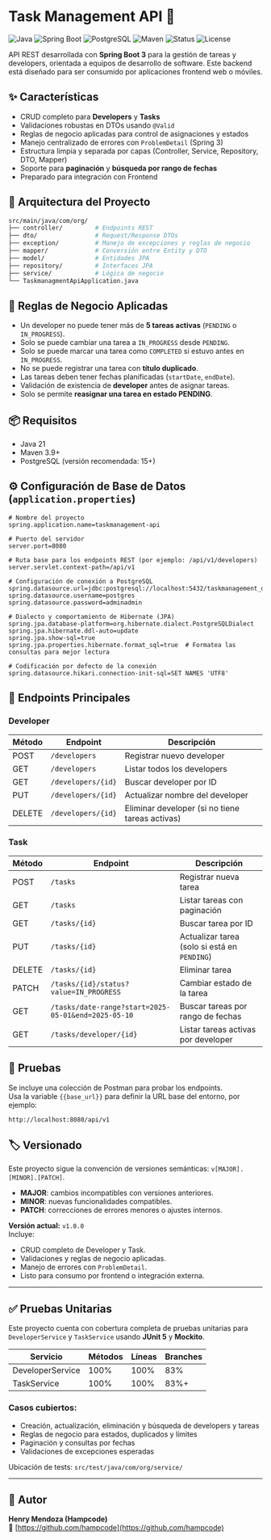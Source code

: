 # Task Management API 🧩

![Java](https://img.shields.io/badge/Java-21-blue.svg)
![Spring Boot](https://img.shields.io/badge/Spring%20Boot-3.1-brightgreen.svg)
![PostgreSQL](https://img.shields.io/badge/Database-PostgreSQL-blue)
![Maven](https://img.shields.io/badge/Maven-3.9+-orange)
![Status](https://img.shields.io/badge/Status-Stable-green)
![License](https://img.shields.io/badge/License-MIT-yellow.svg)

API REST desarrollada con **Spring Boot 3** para la gestión de tareas y developers, orientada a equipos de desarrollo de software. Este backend está diseñado para ser consumido por aplicaciones frontend web o móviles.

## ✨ Características

- CRUD completo para **Developers** y **Tasks**
- Validaciones robustas en DTOs usando `@Valid`
- Reglas de negocio aplicadas para control de asignaciones y estados
- Manejo centralizado de errores con `ProblemDetail` (Spring 3)
- Estructura limpia y separada por capas (Controller, Service, Repository, DTO, Mapper)
- Soporte para **paginación** y **búsqueda por rango de fechas**
- Preparado para integración con Frontend

## 🧱 Arquitectura del Proyecto

```bash
src/main/java/com/org/
├── controller/         # Endpoints REST
├── dto/                # Request/Response DTOs
├── exception/          # Manejo de excepciones y reglas de negocio
├── mapper/             # Conversión entre Entity y DTO
├── model/              # Entidades JPA
├── repository/         # Interfaces JPA
├── service/            # Lógica de negocio
└── TaskmanagmentApiApplication.java
```

## 🔄 Reglas de Negocio Aplicadas

- Un developer no puede tener más de **5 tareas activas** (`PENDING` o `IN_PROGRESS`).
- Solo se puede cambiar una tarea a `IN_PROGRESS` desde `PENDING`.
- Solo se puede marcar una tarea como `COMPLETED` si estuvo antes en `IN_PROGRESS`.
- No se puede registrar una tarea con **título duplicado**.
- Las tareas deben tener fechas planificadas (`startDate`, `endDate`).
- Validación de existencia de **developer** antes de asignar tareas.
- Solo se permite **reasignar una tarea en estado PENDING**.

## 📦 Requisitos

- Java 21
- Maven 3.9+
- PostgreSQL (versión recomendada: 15+)


## ⚙️ Configuración de Base de Datos (`application.properties`)

```properties
# Nombre del proyecto
spring.application.name=taskmanagement-api

# Puerto del servidor
server.port=8080

# Ruta base para los endpoints REST (por ejemplo: /api/v1/developers)
server.servlet.context-path=/api/v1

# Configuración de conexión a PostgreSQL
spring.datasource.url=jdbc:postgresql://localhost:5432/taskmanagement_db
spring.datasource.username=postgres
spring.datasource.password=adminadmin

# Dialecto y comportamiento de Hibernate (JPA)
spring.jpa.database-platform=org.hibernate.dialect.PostgreSQLDialect
spring.jpa.hibernate.ddl-auto=update        
spring.jpa.show-sql=true                    
spring.jpa.properties.hibernate.format_sql=true  # Formatea las consultas para mejor lectura

# Codificación por defecto de la conexión
spring.datasource.hikari.connection-init-sql=SET NAMES 'UTF8'
```

## 🚀 Endpoints Principales

### Developer

| Método | Endpoint             | Descripción                                      |
|--------|----------------------|--------------------------------------------------|
| POST   | `/developers`        | Registrar nuevo developer                        |
| GET    | `/developers`        | Listar todos los developers                      |
| GET    | `/developers/{id}`   | Buscar developer por ID                          |
| PUT    | `/developers/{id}`   | Actualizar nombre del developer                  |
| DELETE | `/developers/{id}`   | Eliminar developer (si no tiene tareas activas)  |

### Task

| Método | Endpoint                                              | Descripción                                              |
|--------|-------------------------------------------------------|----------------------------------------------------------|
| POST   | `/tasks`                                              | Registrar nueva tarea                                    |
| GET    | `/tasks`                                              | Listar tareas con paginación                             |
| GET    | `/tasks/{id}`                                         | Buscar tarea por ID                                      |
| PUT    | `/tasks/{id}`                                         | Actualizar tarea (solo si está en `PENDING`)             |
| DELETE | `/tasks/{id}`                                         | Eliminar tarea                                           |
| PATCH  | `/tasks/{id}/status?value=IN_PROGRESS`                | Cambiar estado de la tarea                               |
| GET    | `/tasks/date-range?start=2025-05-01&end=2025-05-10`   | Buscar tareas por rango de fechas                        |
| GET    | `/tasks/developer/{id}`                               | Listar tareas activas por developer                      |

## 🧪 Pruebas

Se incluye una colección de Postman para probar los endpoints.  
Usa la variable `{{base_url}}` para definir la URL base del entorno, por ejemplo:

```text
http://localhost:8080/api/v1
```

## 🏷️ Versionado

Este proyecto sigue la convención de versiones semánticas: `v[MAJOR].[MINOR].[PATCH]`.

- **MAJOR**: cambios incompatibles con versiones anteriores.
- **MINOR**: nuevas funcionalidades compatibles.
- **PATCH**: correcciones de errores menores o ajustes internos.

**Versión actual:** `v1.0.0`  
Incluye:

- CRUD completo de Developer y Task.
- Validaciones y reglas de negocio aplicadas.
- Manejo de errores con `ProblemDetail`.
- Listo para consumo por frontend o integración externa.

---

## ✅ Pruebas Unitarias

Este proyecto cuenta con cobertura completa de pruebas unitarias para `DeveloperService` y `TaskService` usando **JUnit 5** y **Mockito**.

| Servicio           | Métodos | Líneas | Branches |
|--------------------|---------|--------|----------|
| DeveloperService   | 100%    | 100%   | 83%      |
| TaskService        | 100%    | 100%   | 83%+     |

### Casos cubiertos:

- Creación, actualización, eliminación y búsqueda de developers y tareas
- Reglas de negocio para estados, duplicados y límites
- Paginación y consultas por fechas
- Validaciones de excepciones esperadas

Ubicación de tests: `src/test/java/com/org/service/`


---

## 🤝 Autor

**Henry Mendoza (Hampcode)**  
🔗 [https://github.com/hampcode](https://github.com/hampcode)


